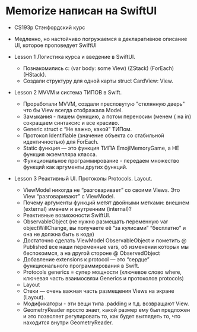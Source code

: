 # Memorize написан на SwiftUI
 - CS193p Стэнфордский курс
 - Медленно, но настойчиво погружаемся в декларативное описание UI, которое проповедует SwiftUI

- Lesson 1 Логистика курса и введение в SwiftUI.
    - Познакомились c: (var body: some View) (ZStack) (ForEach) (HStack).
    - Создали структуру для одной карты struct CardView: View.

- Lesson 2 MVVM и система ТИПОВ в Swift.
    - Проработали MVVM, создали пресловутую "стклянную дверь" что бы View всегда отображала Model.
    - Замыкания - пишем функцию, а потом переносим (менем { на in) сокращаем синтаксис и все красиво.
    - Generic struct с “Не важно, какой” ТИПом.
    - Протокол Identifiable (значение объекта со стабильной идентичностью) для ForEach.
    - Static функция — это функция ТИПА EmojiMemoryGame, а НЕ функция экземпляра класса.
    - Функциональное программирование - передаем множество функций как аргументы других функций.

- Lesson 3 Реактивный UI. Протоколы Protocols.  Layout.
    - ViewModel никогда не “разговаривает” со своими Views. Это View “разговаривают” с ViewModel.
    - Почему аргументы функций метят двойными метками: внешнем (external) именем и внутренним (internal)?
    - Реактивные возможности SwiftUI.
    - ObservableObject (не нужно размещать переменную var objectWillChange, вы получаете её  “за кулисами” “бесплатно” и она не должна быть в коде)
    - Достаточно сделать ViewModel ObservableObject и пометить @ Published все наши переменные vars, об изменении которых мы беспокоимся, а на другой стороне @ ObservedObject
    - Добавление extensions к protocol — это “сердце” функционального программирования в Swift.
    - Protocols generics = супер мощности (ключевое слово where, ключевая часть взаимосвязи Generics и протоколов protocols)
    - Layout
    - Стеки — очень важная часть размещения Views на экране (Layout).
    - Модификаторы - эти вещи типа .padding и т.д. возвращают View.
    - GeometryReader просто знает, какой размер ему был предложен и это позволяет регулировать то, как будет выглядеть то, что находится внутри GeometryReader.
